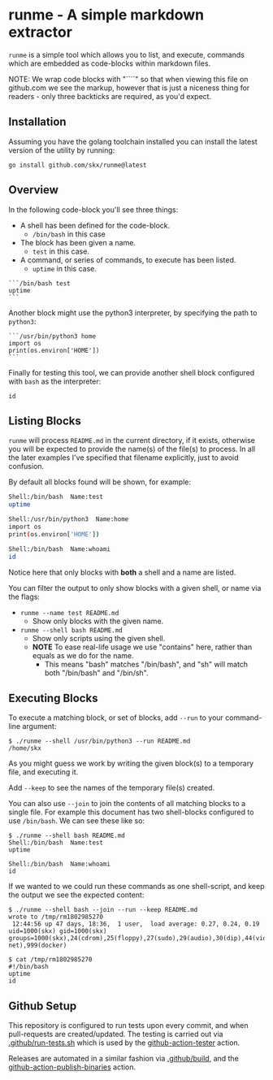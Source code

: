 # runme - A simple markdown extractor

`runme` is a simple tool which allows you to list, and execute, commands which are embedded as code-blocks within markdown files.

NOTE: We wrap code blocks with "````" so that when viewing this file on github.com we see the markup, however that is just a niceness thing for readers - only three backticks are required, as you'd expect.



## Installation

Assuming you have the golang toolchain installed you can install the latest version of the utility by running:

```/bin/sh install-runme
go install github.com/skx/runme@latest
```



## Overview

In the following code-block you'll see three things:

* A shell has been defined for the code-block.
   * `/bin/bash` in this case
* The block has been given a name.
   * `test` in this case.
* A command, or series of commands, to execute has been listed.
   * `uptime` in this case.


````
```/bin/bash test
uptime
```
````

Another block might use the python3 interpreter, by specifying the path to `python3`:

````
```/usr/bin/python3 home
import os
print(os.environ['HOME'])
```
````

Finally for testing this tool, we can provide another shell block configured with `bash` as the interpreter:

```/bin/bash whoami
id
```



## Listing Blocks

`runme` will process `README.md` in the current directory, if it exists, otherwise you will be expected to provide the name(s) of the file(s) to process.  In all the later examples I've specified that filename explicitly, just to avoid confusion.

By default all blocks found will be shown, for example:

```bash
Shell:/bin/bash  Name:test
uptime

Shell:/usr/bin/python3  Name:home
import os
print(os.environ['HOME'])

Shell:/bin/bash  Name:whoami
id

```

Notice here that only blocks with **both** a shell and a name are listed.

You can filter the output to only show blocks with a given shell, or name via the flags:

* `runme --name test README.md`
  * Show only blocks with the given name.
* `runme --shell bash README.md`
  * Show only scripts using the given shell.
  * **NOTE** To ease real-life usage we use "contains" here, rather than equals as we do for the name.
    * This means "bash" matches "/bin/bash", and "sh" will match both "/bin/bash" and "/bin/sh".



## Executing Blocks

To execute a matching block, or set of blocks, add `--run` to your command-line argument:

```
$ ./runme --shell /usr/bin/python3 --run README.md
/home/skx
```

As you might guess we work by writing the given block(s) to a temporary file, and executing it.

Add `--keep` to see the names of the temporary file(s) created.

You can also use `--join` to join the contents of all matching blocks to a single file.  For example
this document has two shell-blocks configured to use `/bin/bash`.  We can see these like so:

```
$ ./runme --shell bash README.md
Shell:/bin/bash  Name:test
uptime

Shell:/bin/bash  Name:whoami
id
```

If we wanted to we could run these commands as one shell-script, and keep the output we see the expected content:

```
$ ./runme --shell bash --join --run --keep README.md
wrote to /tmp/rm1802985270
 12:44:56 up 47 days, 18:36,  1 user,  load average: 0.27, 0.24, 0.19
uid=1000(skx) gid=1000(skx) groups=1000(skx),24(cdrom),25(floppy),27(sudo),29(audio),30(dip),44(video),46(plugdev),108(netdev),113(bluetooth),114(lpadmin),118(scanner),133(uml-net),999(docker)

$ cat /tmp/rm1802985270
#!/bin/bash
uptime
id
```

## Github Setup

This repository is configured to run tests upon every commit, and when
pull-requests are created/updated.  The testing is carried out via
[.github/run-tests.sh](.github/run-tests.sh) which is used by the
[github-action-tester](https://github.com/skx/github-action-tester) action.

Releases are automated in a similar fashion via [.github/build](.github/build),
and the [github-action-publish-binaries](https://github.com/skx/github-action-publish-binaries) action.
